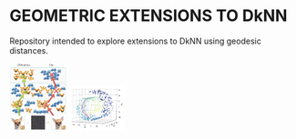 # GEOMETRIC EXTENSIONS TO DkNN

Repository intended to explore extensions to DkNN using geodesic distances.

<p float="left">
  <img src="data/deep_knn.png" width="100" />
  <img src="data/geodesic.png" width="100" /> 
</p>

